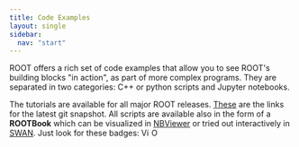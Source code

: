 ```yaml
---
title: Code Examples
layout: single
sidebar:
  nav: "start"
---
```


ROOT offers a rich set of code examples that allow you to see ROOT's building blocks "in action", as part of more complex programs. They are separated in two categories: C++ or python scripts and Jupyter notebooks.

The tutorials are available for all major ROOT releases. [These](https://root.cern.ch/doc/master/group__Tutorials.html) are the links for the latest git snapshot. All scripts are available also in the form of a **ROOTBook** which can be visualized in [NBViewer](http://nbviewer.jupyter.org/) or tried out interactively in [SWAN](https://swan.web.cern.ch). Just look for these badges:
<img src="https://root.cern.ch/doc/master/notebook.gif" alt="View in nbviewer" style="height:1em">
<img src="https://swanserver.web.cern.ch/swanserver/images/badge_swan_white_150.png" alt="Open in SWAN" style="height:1em">